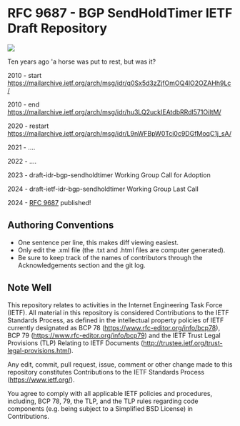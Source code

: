 RFC 9687 - BGP SendHoldTimer IETF Draft Repository
==================================================

<img src="http://sobornost.net/~job/bgp_holdtimer_tcp_deathgrip.gif">

Ten years ago 'a horse was put to rest, but was it?

2010 - start   https://mailarchive.ietf.org/arch/msg/idr/q0Sx5d3zZjfOmOQ4lO2OZAHh9Lc/

2010 - end     https://mailarchive.ietf.org/arch/msg/idr/hu3LQ2uckIEAtdbRRdl571OiItM/

2020 - restart https://mailarchive.ietf.org/arch/msg/idr/L9nWFBpW0Tci0c9DGfMoqC1j_sA/

2021 - ....

2022 - ....

2023 - draft-idr-bgp-sendholdtimer Working Group Call for Adoption

2024 - draft-ietf-idr-bgp-sendholdtimer Working Group Last Call

2024 - [RFC 9687](https://www.rfc-editor.org/rfc/rfc9687.html) published!

Authoring Conventions
---------------------

* One sentence per line, this makes diff viewing easiest.
* Only edit the .xml file (the .txt and .html files are computer generated).
* Be sure to keep track of the names of contributors through the Acknowledgements section and the git log.

Note Well
------

This repository relates to activities in the Internet Engineering Task Force
(IETF). All material in this repository is considered Contributions to the IETF
Standards Process, as defined in the intellectual property policies of IETF
currently designated as BCP 78 (https://www.rfc-editor.org/info/bcp78), BCP 79
(https://www.rfc-editor.org/info/bcp79) and the IETF Trust Legal Provisions
(TLP) Relating to IETF Documents (http://trustee.ietf.org/trust-legal-provisions.html).

Any edit, commit, pull request, issue, comment or other change made to this
repository constitutes Contributions to the IETF Standards Process
(https://www.ietf.org/).

You agree to comply with all applicable IETF policies and procedures,
including, BCP 78, 79, the TLP, and the TLP rules regarding code components
(e.g. being subject to a Simplified BSD License) in Contributions.
